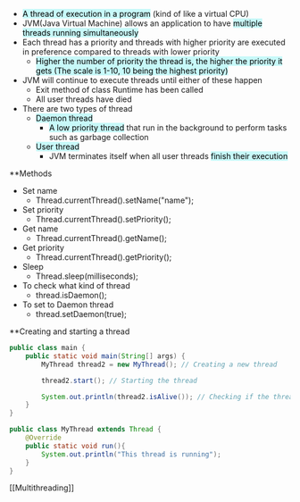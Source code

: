 - <mark style="background: #ABF7F7A6;">A thread of execution in a program</mark> (kind of like a virtual CPU)
- JVM(Java Virtual Machine) allows an application to have <mark style="background: #ABF7F7A6;">multiple threads running simultaneously</mark>
- Each thread has a priority and threads with higher priority are executed in preference compared to threads with lower priority 
	- <mark style="background: #ABF7F7A6;">Higher the number of priority the thread is, the higher the priority it gets (The scale is 1-10, 10 being the highest priority)</mark>
- JVM will continue to execute threads until either of these happen
	- Exit method of class Runtime has been called
	-  All user threads have died
- There are two types of thread
	- <mark style="background: #ABF7F7A6;">Daemon thread</mark>
	    - <mark style="background: #ABF7F7A6;">A low priority thread</mark> that run in the background to perform tasks such as garbage collection
	- <mark style="background: #ABF7F7A6;">User thread</mark>
		- JVM terminates itself when all user threads <mark style="background: #ABF7F7A6;">finish their execution</mark>

**Methods
- Set name 
	- Thread.currentThread().setName("name");
- Set priority
	-  Thread.currentThread().setPriority();
- Get name
	-  Thread.currentThread().getName();
- Get priority
	-  Thread.currentThread().getPriority();
- Sleep 
	- Thread.sleep(milliseconds);
- To check what kind of thread
	- thread.isDaemon(); 
- To set to Daemon thread
	- thread.setDaemon(true);

**Creating and starting a thread
```Java
public class main {
	public static void main(String[] args) {
		MyThread thread2 = new MyThread(); // Creating a new thread

		thread2.start(); // Starting the thread

		System.out.println(thread2.isAlive()); // Checking if the thread is running
	}
}
```

```Java
public class MyThread extends Thread {
	@Override
	public static void run(){
		System.out.println("This thread is running");
	}
}
```


[[Multithreading]]